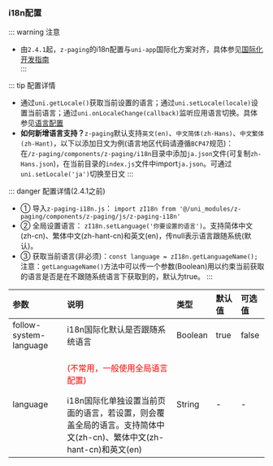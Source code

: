 ### i18n配置 <Badge text="1.6.5"/>

::: warning 注意
* 由`2.4.1`起，`z-paging`的i18n配置与`uni-app`国际化方案对齐，具体参见[国际化开发指南](https://uniapp.dcloud.net.cn/tutorial/i18n.html)  
:::

::: tip 配置详情 <Badge text="2.4.1"/>
* 通过`uni.getLocale()`获取当前设置的语言；通过`uni.setLocale(locale)`设置当前语言；通过`uni.onLocaleChange(callback)`监听应用语言切换。具体参见[语言配置](https://uniapp.dcloud.net.cn/api/ui/locale.html)  
* <span style="font-weight:bold">如何新增语言支持？</span>`z-paging`默认支持`英文(en)`、`中文简体(zh-Hans)`、`中文繁体(zh-Hant)`，以下以添加日文为例(语言地区代码请遵循`BCP47`规范)：  
在`/z-paging/components/z-paging/i18n`目录中添加`ja.json`文件(可复制`zh-Hans.json`)，在当前目录的`index.js`文件中import`ja.json`。可通过`uni.setLocale('ja')`切换至日文
:::

::: danger 配置详情(2.4.1之前) <Badge text="2.4.1起废弃" type="error"/>
* ① 导入`z-paging-i18n.js`：  `import zI18n from '@/uni_modules/z-paging/components/z-paging/js/z-paging-i18n'`
* ② 全局设置语言： `zI18n.setLanguage('你要设置的语言')`。支持简体中文(zh-cn)、繁体中文(zh-hant-cn)和英文(en)，传null表示语言跟随系统(默认)。
* ③ 获取当前语言(非必须)：`const language = zI18n.getLanguageName();` 注意：`getLanguageName()`方法中可以传一个参数(Boolean)用以约束当前获取的语言是否是在不跟随系统语言下获取到的，默认为true。
:::

| 参数                   | 说明                                                         | 类型    | 默认值 | 可选值 |
| :--------------------- | :----------------------------------------------------------- | :------ | :----- | :----- |
| follow-system-language <Badge text="2.4.1起废弃" type="error"/> | i18n国际化默认是否跟随系统语言                               | Boolean | true   | false  |
| language <Badge text="2.4.1起废弃" type="error"/>               | <p style="color:red;">(不常用，一般使用全局语言配置)</p>i18n国际化单独设置当前页面的语言，若设置，则会覆盖全局的语言。支持简体中文(zh-cn)、繁体中文(zh-hant-cn)和英文(en) | String  | -      | -      |